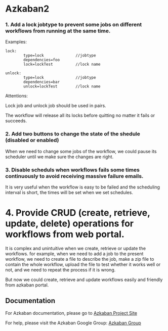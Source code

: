 Azkaban2
========

### 1. Add a lock jobtype to prevent some jobs on different workflows from running at the same time.

Examples:

```
lock:
		type=lock              //jobtype
		dependencies=foo
		lock=lockTest          //lock name
```
```
unlock:
		type=lock              //jobtype
		dependencies=bar
		unlock=lockTest        //lock name
```

Attentions:

Lock job and unlock job should be used in pairs.

The workflow will release all its locks before quitting no matter it fails or succeeds.


###  2. Add two buttons to change the state of the shedule (disabled or enabled)

When we need to change some jobs of the workflow, we could pause its scheduler until we make sure the changes are right.


### 3. Disable scheduls when workflows fails some times continuously to avoid receiving massive failure emails.

It is very useful when the workflow is easy to be failed and the scheduling interval is short, the times will be set when we set schedules.


# 4. Provide CRUD (create, retrieve, update, delete) operations for workflows from web portal.

It is complex and unintuitive when we create, retrieve or update the workflows. for example, when we need to add a job to the present workflow, we need to create a file to describe the job, make a zip file to contain the whole workflow, upload the file to test whether it works well or not, and we need to repeat the process if it is wrong.

But now we could create, retrieve and update workflows easily and friendly from azkaban portal.


Documentation
-------------

For Azkaban documentation, please go to [Azkaban Project Site](http://azkaban.github.io)

For help, please visit the Azkaban Google Group: [Azkaban Group](https://groups.google.com/forum/?fromgroups#!forum/azkaban-dev)


